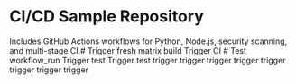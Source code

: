 # CI/CD Sample Repository

Includes GitHub Actions workflows for Python, Node.js, security scanning, and multi-stage CI.#   T r i g g e r   f r e s h   m a t r i x   b u i l d 
 
 T r i g g e r   C I  
 #   T e s t   w o r k f l o w _ r u n  
 T r i g g e r   t e s t  
 T r i g g e r   t e s t  
 t r i g g e r  
 t r i g g e r  
 t r i g g e r  
 t r i g g e r  
 t r i g g e r  
 t r i g g e r  
 t r i g g e r  
 t r i g g e r  
 